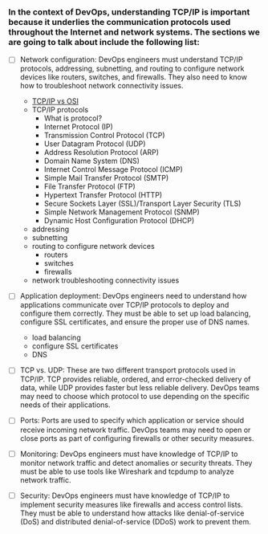 ### In the context of DevOps, understanding TCP/IP is important because it underlies the communication protocols used throughout the Internet and network systems. The sections we are going to talk about include the following list:


- [ ] Network configuration: DevOps engineers must understand TCP/IP protocols, addressing, subnetting, and routing to configure network devices like routers, switches, and firewalls. They also need to know how to troubleshoot network connectivity issues.
  - [TCP/IP vs OSI](TCP-IP_vs_OSI.md)
  - TCP/IP protocols
    - What is protocol?
    - Internet Protocol (IP)
    - Transmission Control Protocol (TCP)
    - User Datagram Protocol (UDP)
    - Address Resolution Protocol (ARP)
    - Domain Name System (DNS)
    - Internet Control Message Protocol (ICMP)
    - Simple Mail Transfer Protocol (SMTP)
    - File Transfer Protocol (FTP)
    - Hypertext Transfer Protocol (HTTP)
    - Secure Sockets Layer (SSL)/Transport Layer Security (TLS)
    - Simple Network Management Protocol (SNMP)
    - Dynamic Host Configuration Protocol (DHCP)
  - addressing
  - subnetting
  - routing to configure network devices
    - routers
    - switches
    - firewalls
  - network troubleshooting connectivity issues

- [ ] Application deployment: DevOps engineers need to understand how applications communicate over TCP/IP protocols to deploy and configure them correctly. They must be able to set up load balancing, configure SSL certificates, and ensure the proper use of DNS names.
  - load balancing
  - configure SSL certificates
  - DNS

- [ ] TCP vs. UDP: These are two different transport protocols used in TCP/IP. TCP provides reliable, ordered, and error-checked delivery of data, while UDP provides faster but less reliable delivery. DevOps teams may need to choose which protocol to use depending on the specific needs of their applications.

- [ ] Ports: Ports are used to specify which application or service should receive incoming network traffic. DevOps teams may need to open or close ports as  part of configuring firewalls or other security measures.

- [ ] Monitoring: DevOps engineers must have knowledge of TCP/IP to monitor network traffic and detect anomalies or security threats. They must be able to use tools like Wireshark and tcpdump to analyze network traffic.

- [ ] Security: DevOps engineers must have knowledge of TCP/IP to implement security measures like firewalls and access control lists. They must be able to understand how attacks like denial-of-service (DoS) and distributed denial-of-service (DDoS) work to prevent them.
  

